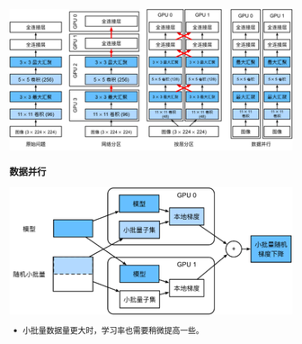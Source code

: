 ![../_images/splitting.svg](imags/splitting.svg)

### 数据并行

![../_images/data-parallel.svg](imags/data-parallel.svg)



- 小批量数据量更大时，学习率也需要稍微提高一些。